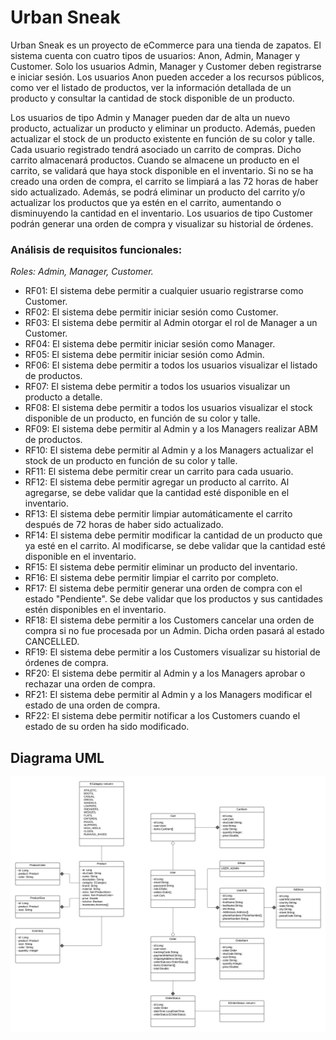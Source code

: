 # Urban Sneak

Urban Sneak es un proyecto de eCommerce para una tienda de zapatos. El sistema cuenta con cuatro tipos de usuarios: Anon, Admin, Manager y Customer. Solo los usuarios Admin, Manager y Customer deben registrarse e iniciar sesión. Los usuarios Anon pueden acceder a los recursos públicos, como ver el listado de productos, ver la información detallada de un producto y consultar la cantidad de stock disponible de un producto.

Los usuarios de tipo Admin y Manager pueden dar de alta un nuevo producto, actualizar un producto y eliminar un producto. Además, pueden actualizar el stock de un producto existente en función de su color y talle. Cada usuario registrado tendrá asociado un carrito de compras. Dicho carrito almacenará productos. Cuando se almacene un producto en el carrito, se validará que haya stock disponible en el inventario. Si no se ha creado una orden de compra, el carrito se limpiará a las 72 horas de haber sido actualizado. Además, se podrá eliminar un producto del carrito y/o actualizar los productos que ya estén en el carrito, aumentando o disminuyendo la cantidad en el inventario. Los usuarios de tipo Customer podrán generar una orden de compra y visualizar su historial de órdenes.

### Análisis de requisitos funcionales:

*Roles: Admin, Manager, Customer.*

- RF01: El sistema debe permitir a cualquier usuario registrarse como Customer.
- RF02: El sistema debe permitir iniciar sesión como Customer.
- RF03: El sistema debe permitir al Admin otorgar el rol de Manager a un Customer.
- RF04: El sistema debe permitir iniciar sesión como Manager.
- RF05: El sistema debe permitir iniciar sesión como Admin.
- RF06: El sistema debe permitir a todos los usuarios visualizar el listado de productos.
- RF07: El sistema debe permitir a todos los usuarios visualizar un producto a detalle.
- RF08: El sistema debe permitir a todos los usuarios visualizar el stock disponible de un producto, en función de su color y talle.
- RF09: El sistema debe permitir al Admin y a los Managers realizar ABM de productos.
- RF10: El sistema debe permitir al Admin y a los Managers actualizar el stock de un producto en función de su color y talle.
- RF11: El sistema debe permitir crear un carrito para cada usuario.
- RF12: El sistema debe permitir agregar un producto al carrito. Al agregarse, se debe validar que la cantidad esté disponible en el inventario.
- RF13: El sistema debe permitir limpiar automáticamente el carrito después de 72 horas de haber sido actualizado.
- RF14: El sistema debe permitir modificar la cantidad de un producto que ya esté en el carrito. Al modificarse, se debe validar que la cantidad esté disponible en el inventario.
- RF15: El sistema debe permitir eliminar un producto del inventario.
- RF16: El sistema debe permitir limpiar el carrito por completo.
- RF17: El sistema debe permitir generar una orden de compra con el estado "Pendiente". Se debe validar que los productos y sus cantidades estén disponibles en el inventario.
- RF18: El sistema debe permitir a los Customers cancelar una orden de compra si no fue procesada por un Admin. Dicha orden pasará al estado CANCELLED.
- RF19: El sistema debe permitir a los Customers visualizar su historial de órdenes de compra.
- RF20: El sistema debe permitir al Admin y a los Managers aprobar o rechazar una orden de compra.
- RF21: El sistema debe permitir al Admin y a los Managers modificar el estado de una orden de compra.
- RF22: El sistema debe permitir notificar a los Customers cuando el estado de su orden ha sido modificado.


## Diagrama UML
![Urban Sneak UML](resources/Urban-Sneak-UML.png)

